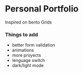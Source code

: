 # Personal Portfolio
 Inspired on bento Grids

 ### Things to add

 - better form validation
 - animations
 - more proyects
 - lenguage switch
 - dark/light mode